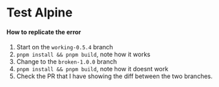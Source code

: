# Test Alpine

#### How to replicate the error

1. Start on the `working-0.5.4` branch
2. `pnpm install && pnpm build`, note how it works
3. Change to the `broken-1.0.0` branch
4. `pnpm install && pnpm build`, note how it doesnt work
5. Check the PR that I have showing the diff between the two branches.


